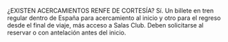 ¿EXISTEN ACERCAMIENTOS RENFE DE CORTESÍA?
Sí. Un billete en tren regular dentro de España para acercamiento al inicio y otro para el regreso desde el final de viaje, más acceso a Salas Club. Deben solicitarse al reservar o con antelación antes del inicio.
